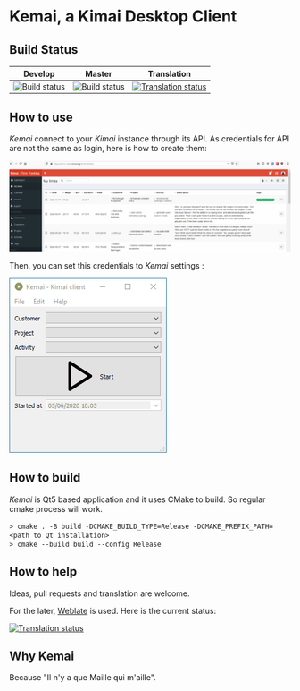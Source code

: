 # Kemai, a Kimai Desktop Client

## Build Status

|Develop|Master|Translation|
|:--:|:--:|:--:|
|![Build status](https://ci.appveyor.com/api/projects/status/github/AlexandrePTJ/Kemai?branch=develop&svg=true)|![Build status](https://ci.appveyor.com/api/projects/status/github/AlexandrePTJ/Kemai?branch=master&svg=true)|[![Translation status](https://hosted.weblate.org/widgets/kemai/-/kemai/svg-badge.svg)](https://hosted.weblate.org/engage/kemai/)|

## How to use

_Kemai_ connect to your _Kimai_ instance through its API. As credentials for API are not the same as login, here is how
to create them:

![API password](https://github.com/AlexandrePTJ/kemai/blob/master/docs/api_password.gif)

Then, you can set this credentials to _Kemai_ settings :

![Kemai settings](https://github.com/AlexandrePTJ/kemai/blob/master/docs/kemai_settings.gif)

## How to build

_Kemai_ is Qt5 based application and it uses CMake to build. So regular cmake process will work.

```shell script
> cmake . -B build -DCMAKE_BUILD_TYPE=Release -DCMAKE_PREFIX_PATH=<path to Qt installation>
> cmake --build build --config Release
```

## How to help

Ideas, pull requests and translation are welcome.

For the later, [Weblate](https://hosted.weblate.org/engage/kemai/) is used. Here is the current status:

[![Translation status](https://hosted.weblate.org/widgets/kemai/-/kemai/multi-auto.svg)](https://hosted.weblate.org/engage/kemai/)

## Why Kemai

Because "Il n'y a que Maille qui m'aille".
